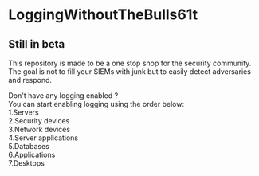 # LoggingWithoutTheBulls61t
## Still in beta

This repository is made to be a one stop shop for the security community. The goal is not to fill your SIEMs with junk but to easily detect adversaries and respond.

Don't have any logging enabled ?  
You can start enabling logging using the order below:  
1.Servers  
2.Security devices  
3.Network devices  
4.Server applications  
5.Databases  
6.Applications  
7.Desktops  


